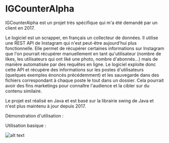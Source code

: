 # IGCounterAlpha

IGCounterAlpha est un projet très spécifique qui m'a été demandé par un client en 2017.

Le logiciel est un scrapper, en français un collecteur de données. Il utilise une REST API de Instagram qui n'est peut-être aujourd'hui plus fonctionnelle.
Elle permet de récupérer certaines informations sur Instagram que l'on pourrait récupérer manuellement en tant qu'utilisateur (nombre de likes, les utilisateurs qui ont liké une photo, nombre d'abonnés...) mais de manière automatisée par des requêtes en ligne.
Le logiciel exploite donc cette API et récupère des informations sur les postes d'utilisateurs (quelques exemples énoncés précédemment) et les sauvegarde dans des fichiers correspondant à chaque poste le tout dans un dossier. Cela pourrait avoir des fins marketings pour connaître l'audience et la cibler sur du contenu similaire.

Le projet est réalisé en Java et est basé sur la librairie swing de Java et n'est plus maintenu à jour depuis 2017.

Démonstration d'utilisation :

Utilisation basique :

  ![alt text](https://github.com/zentsugo/IGCounterAlpha/blob/main/IGC-basic-use.gif)
